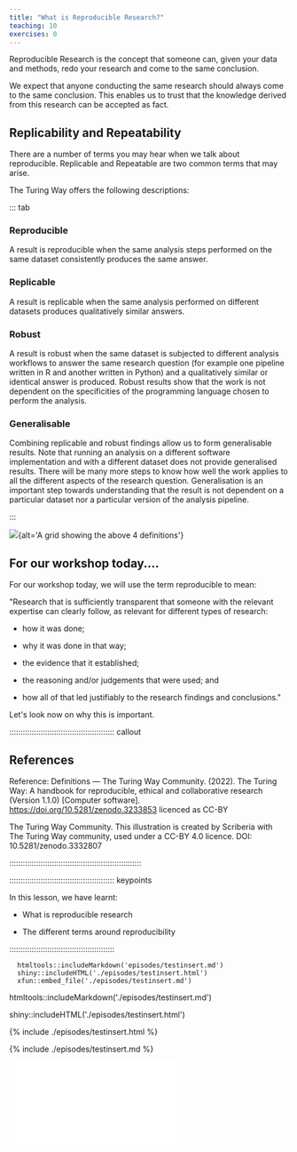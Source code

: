 ```yaml
---
title: "What is Reproducible Research?"
teaching: 10
exercises: 0
---
```



Reproducible Research is the concept that someone can, given your data and methods, redo your research and come to the same conclusion.

We expect that anyone conducting the same research should always come to the same conclusion. This enables us to trust that the knowledge derived from this research can be accepted as fact.



## Replicability and Repeatability

There are a number of terms you may hear when we talk about reproducible. Replicable and Repeatable are two common terms that may arise.

The Turing Way offers the following descriptions:



::: tab


### Reproducible
A result is reproducible when the same analysis steps performed on the same dataset consistently produces the same answer.

### Replicable
A result is replicable when the same analysis performed on different datasets produces qualitatively similar answers.

### Robust
A result is robust when the same dataset is subjected to different analysis workflows to answer the same research question (for example one pipeline written in R and another written in Python) and a qualitatively similar or identical answer is produced. Robust results show that the work is not dependent on the specificities of the programming language chosen to perform the analysis.

### Generalisable
Combining replicable and robust findings allow us to form generalisable results. Note that running an analysis on a different software implementation and with a different dataset does not provide generalised results. There will be many more steps to know how well the work applies to all the different aspects of the research question. Generalisation is an important step towards understanding that the result is not dependent on a particular dataset nor a particular version of the analysis pipeline.

:::

![](https://the-turing-way.netlify.app/_images/reproducible-definition-grid.svg){alt='A grid showing the above 4 definitions'}


## For our workshop today....


For our workshop today, we will use the term reproducible to mean:

"Research that is sufficiently transparent that someone with the relevant expertise
can clearly follow, as relevant for different types of research:

- how it was done;

- why it was done in that way;

- the evidence that it established;

- the reasoning and/or judgements that were used; and

- how all of that led justifiably to the research findings and conclusions." 

Let's look now on why this is important.



::::::::::::::::::::::::::::::::::::::::::::::: callout

## References

Reference: Definitions — The Turing Way Community. (2022). The Turing Way: A handbook for reproducible, ethical and collaborative research (Version 1.1.0) [Computer software]. https://doi.org/10.5281/zenodo.3233853 licenced as CC-BY

The Turing Way Community. This illustration is created by Scriberia with The Turing Way community, used under a CC-BY 4.0 licence. DOI: 10.5281/zenodo.3332807

:::::::::::::::::::::::::::::::::::::::::::::::::::::::::::


::::::::::::::::::::::::::::::::::::::::::::::: keypoints

In this lesson, we have learnt:

- What is reproducible research

- The different terms around reproducibility

:::::::::::::::::::::::::::::::::::::::::::::::



```{r}
  htmltools::includeMarkdown('episodes/testinsert.md')
  shiny::includeHTML('./episodes/testinsert.html')
  xfun::embed_file('./episodes/testinsert.md')
```

htmltools::includeMarkdown('./episodes/testinsert.md')

shiny::includeHTML('./episodes/testinsert.html')



{% include ./episodes/testinsert.html %}

{% include ./episodes/testinsert.md %}


 <div>
    <iframe src="./episodes/testinsert.html" name="targetframe" allowTransparency="true" scrolling="no" frameborder="0" >
    </iframe>
  </div>


